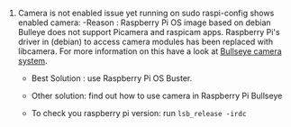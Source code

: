 1. Camera is not enabled issue yet running on sudo raspi-config shows enabled camera:
   -Reason : Raspberry Pi OS image based on debian Bulleye does not support Picamera and raspicam apps. Raspberry Pi's driver in (debian) to access camera modules has
   been replaced with libcamera. For more information on this have a look at [Bullseye camera system](https://www.raspberrypi.com/news/bullseye-camera-system/).

   - Best Solution : use Raspberry Pi OS Buster.
   - Other solution: find out how to use camera in Raspberry Pi Bullseye
  
   - To check you raspberry pi version: run `lsb_release -irdc`
